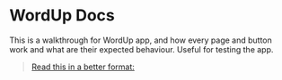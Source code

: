# WordUp Docs

This is a walkthrough for WordUp app, and how every page and button work and what are their expected behaviour.
Useful for testing the app.
> [Read this in a better format:](https://rezat4795.github.io/#/)

